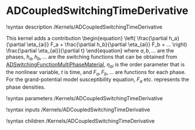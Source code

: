 # ADCoupledSwitchingTimeDerivative

!syntax description /Kernels/ADCoupledSwitchingTimeDerivative

This kernel adds a contribution
\begin{equation}
\left( \frac{\partial h_a}{\partial \eta_{ai}} F_a +
          \frac{\partial h_b}{\partial \eta_{ai}} F_b + ... \right)  \frac{\partial \eta_{ai}}{\partial t}
\end{equation}
where $a,b,\dots$ are the phases, $h_a, h_b,\dots$ are the switching functions that can be obtained from [ADSwitchingFunctionMultiPhaseMaterial](/ADSwitchingFunctionMultiPhaseMaterial.md),
$\eta_{ai}$ is the order parameter that is the nonlinear variable, $t$ is time,
and $F_a, F_b,\dots$ are functions for each phase. For the grand-potential
model susceptibility equation, $F_a$ etc. represents the phase densities.


!syntax parameters /Kernels/ADCoupledSwitchingTimeDerivative

!syntax inputs /Kernels/ADCoupledSwitchingTimeDerivative

!syntax children /Kernels/ADCoupledSwitchingTimeDerivative
